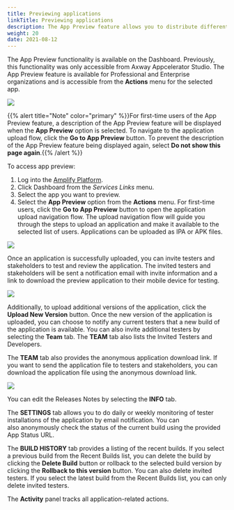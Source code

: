 ```yaml
---
title: Previewing applications
linkTitle: Previewing applications
description: The App Preview feature allows you to distribute different versions of your application to testers and stakeholders reviewing the application.
weight: 20
date: 2021-08-12
---
```


The App Preview functionality is available on the Dashboard. Previously, this functionality was only accessible from Axway Appcelerator Studio. The App Preview feature is available for Professional and Enterprise organizations and is accessible from the **Actions** menu for the selected app.

![](/Images/app_preview_01_new.png)

{{% alert title="Note" color="primary" %}}For first-time users of the App Preview feature, a description of the App Preview feature will be displayed when the **App Preview** option is selected. To navigate to the application upload flow, click the **Go to App Preview** button. To prevent the description of the App Preview feature being displayed again, select **Do not show this page again**.{{% /alert %}}

To access app preview:

1. Log into the [Amplify Platform](https://platform.axway.com/).
2. Click Dashboard from the _Services Links_ menu.
3. Select the app you want to preview.
4. Select the **App Preview** option from the **Actions** menu. For first-time users, click the **Go to App Preview** button to open the application upload navigation flow. The upload navigation flow will guide you through the steps to upload an application and make it available to the selected list of users. Applications can be uploaded as IPA or APK files.

![](/Images/app_preview_02_new.png)

Once an application is successfully uploaded, you can invite testers and stakeholders to test and review the application. The invited testers and stakeholders will be sent a notification email with invite information and a link to download the preview application to their mobile device for testing.

![](/Images/app_preview_03_new.png)

Additionally, to upload additional versions of the application, click the **Upload New Version** button. Once the new version of the application is uploaded, you can choose to notify any current testers that a new build of the application is available. You can also invite additional testers by selecting the **Team** tab. The **TEAM** tab also lists the Invited Testers and Developers.

The **TEAM** tab also provides the anonymous application download link. If you want to send the application file to testers and stakeholders, you can download the application file using the anonymous download link.

![](/Images/app_preview_05_new.png)

You can edit the Releases Notes by selecting the **INFO** tab.

The **SETTINGS** tab allows you to do daily or weekly monitoring of tester installations of the application by email notification. You can also anonymously check the status of the current build using the provided App Status URL.

The **BUILD HISTORY** tab provides a listing of the recent builds. If you select a previous build from the Recent Builds list, you can delete the build by clicking the **Delete Build** button or rollback to the selected build version by clicking the **Rollback to this version** button. You can also delete invited testers. If you select the latest build from the Recent Builds list, you can only delete invited testers.

The **Activity** panel tracks all application-related actions.
